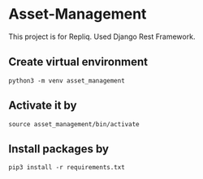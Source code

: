 # Asset-Management
This project is for Repliq. Used Django Rest Framework.


## Create virtual environment
``` python3 -m venv asset_management ```

## Activate it by
``` source asset_management/bin/activate ```

## Install packages by
```pip3 install -r requirements.txt ```
